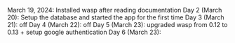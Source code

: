 March 19, 2024: Installed wasp after reading documentation
Day 2 (March 20): Setup the database and started the app for the first time
Day 3 (March 21): off
Day 4 (March 22): off
Day 5 (March 23): upgraded wasp from 0.12 to 0.13 + setup google authentication
Day 6 (March 23): 

